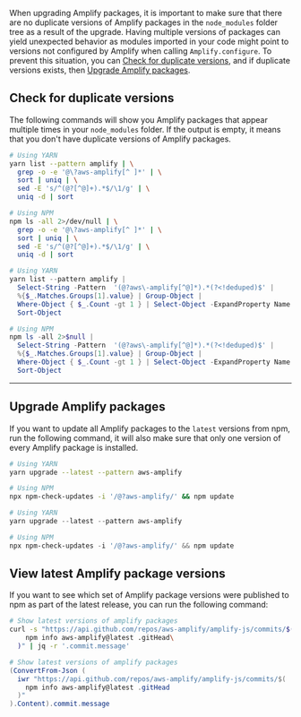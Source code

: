 When upgrading Amplify packages, it is important to make sure that there are no duplicate versions of Amplify packages in the `node_modules` folder tree as a result of the upgrade. Having multiple versions of packages can yield unexpected behavior as modules imported in your code might point to versions not configured by Amplify when calling `Amplify.configure`. To prevent this situation, you can [Check for duplicate versions](#check-for-duplicate-versions), and if duplicate versions exists, then [Upgrade Amplify packages](#upgrade-amplify-packages).

## Check for duplicate versions

The following commands will show you Amplify packages that appear multiple times in your `node_modules` folder. If the output is empty, it means that you don't have duplicate versions of Amplify packages.

<amplify-block-switcher>

<amplify-block name="Mac and Linux">

```sh
# Using YARN
yarn list --pattern amplify | \
  grep -o -e '@\?aws-amplify[^ ]*' | \
  sort | uniq | \
  sed -E 's/^(@?[^@]+).*$/\1/g' | \
  uniq -d | sort
```

```sh
# Using NPM
npm ls -all 2>/dev/null | \
  grep -o -e '@\?aws-amplify[^ ]*' | \
  sort | uniq | \
  sed -E 's/^(@?[^@]+).*$/\1/g' | \
  uniq -d | sort
```

</amplify-block>

<amplify-block name="Windows (PowerShell)">

```powershell
# Using YARN
yarn list --pattern amplify |
  Select-String -Pattern  '(@?aws\-amplify[^@]*).*(?<!deduped)$' | 
  %{$_.Matches.Groups[1].value} | Group-Object | 
  Where-Object { $_.Count -gt 1 } | Select-Object -ExpandProperty Name |
  Sort-Object
```

```powershell
# Using NPM
npm ls -all 2>$null |
  Select-String -Pattern  '(@?aws\-amplify[^@]*).*(?<!deduped)$' | 
  %{$_.Matches.Groups[1].value} | Group-Object | 
  Where-Object { $_.Count -gt 1 } | Select-Object -ExpandProperty Name |
  Sort-Object
```


</amplify-block>

</amplify-block-switcher>

---

## Upgrade Amplify packages

If you want to update all Amplify packages to the `latest` versions from npm, run the following command, it will also make sure that only one version of every Amplify package is installed.

<amplify-block-switcher>

<amplify-block name="Mac and Linux">

```sh
# Using YARN
yarn upgrade --latest --pattern aws-amplify
```

```sh
# Using NPM
npx npm-check-updates -i '/@?aws-amplify/' && npm update
```

</amplify-block>

<amplify-block name="Windows (PowerShell)">

```powershell
# Using YARN
yarn upgrade --latest --pattern aws-amplify
```

```powershell
# Using NPM
npx npm-check-updates -i '/@?aws-amplify/' && npm update
```

</amplify-block>

</amplify-block-switcher>

## View latest Amplify package versions

If you want to see which set of Amplify package versions were published to npm as part of the latest release, you can run the following command:

<amplify-block-switcher>

<amplify-block name="Mac and Linux">

```sh
# Show latest versions of amplify packages
curl -s "https://api.github.com/repos/aws-amplify/amplify-js/commits/$(\
    npm info aws-amplify@latest .gitHead\
  )" | jq -r '.commit.message'
```

</amplify-block>

<amplify-block name="Windows (PowerShell)">

```powershell
# Show latest versions of amplify packages
(ConvertFrom-Json (
  iwr "https://api.github.com/repos/aws-amplify/amplify-js/commits/$(
    npm info aws-amplify@latest .gitHead
  )"
).Content).commit.message
```

</amplify-block>

</amplify-block-switcher>

